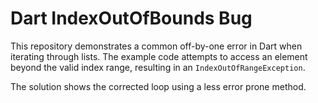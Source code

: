 # Dart IndexOutOfBounds Bug

This repository demonstrates a common off-by-one error in Dart when iterating through lists.  The example code attempts to access an element beyond the valid index range, resulting in an `IndexOutOfRangeException`.

The solution shows the corrected loop using a less error prone method.